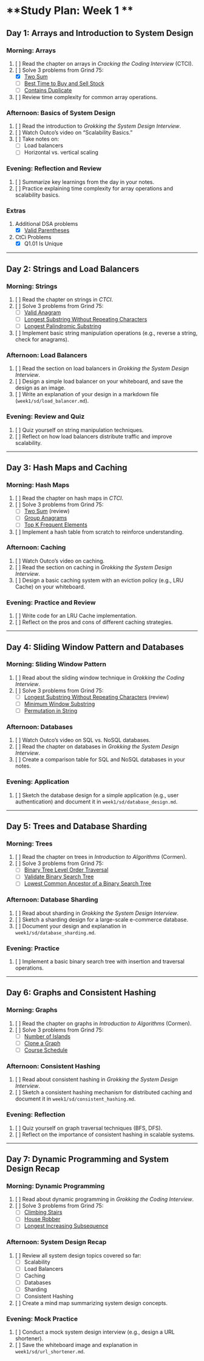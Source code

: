 # **Study Plan: Week 1 **

## **Day 1: Arrays and Introduction to System Design**

### Morning: Arrays
1. [ ] Read the chapter on arrays in *Cracking the Coding Interview* (CTCI).
2. [ ] Solve 3 problems from Grind 75:
   - [x] [Two Sum](https://leetcode.com/problems/two-sum/)
   - [ ] [Best Time to Buy and Sell Stock](https://leetcode.com/problems/best-time-to-buy-and-sell-stock/)
   - [ ] [Contains Duplicate](https://leetcode.com/problems/contains-duplicate/)
3. [ ] Review time complexity for common array operations.

### Afternoon: Basics of System Design
1. [ ] Read the introduction to *Grokking the System Design Interview*.
2. [ ] Watch Outco’s video on “Scalability Basics.”
3. [ ] Take notes on:
   - [ ] Load balancers
   - [ ] Horizontal vs. vertical scaling

### Evening: Reflection and Review
1. [ ] Summarize key learnings from the day in your notes.
2. [ ] Practice explaining time complexity for array operations and scalability basics.

### Extras
1. Additional DSA problems
   - [x] [Valid Parentheses](https://leetcode.com/problems/valid-parentheses/description/)
2. CtCi Problems
   - [x] Q1.01 Is Unique

---

## **Day 2: Strings and Load Balancers**

### Morning: Strings
1. [ ] Read the chapter on strings in *CTCI*.
2. [ ] Solve 3 problems from Grind 75:
   - [ ] [Valid Anagram](https://leetcode.com/problems/valid-anagram/)
   - [ ] [Longest Substring Without Repeating Characters](https://leetcode.com/problems/longest-substring-without-repeating-characters/)
   - [ ] [Longest Palindromic Substring](https://leetcode.com/problems/longest-palindromic-substring/)
3. [ ] Implement basic string manipulation operations (e.g., reverse a string, check for anagrams).

### Afternoon: Load Balancers
1. [ ] Read the section on load balancers in *Grokking the System Design Interview*.
2. [ ] Design a simple load balancer on your whiteboard, and save the design as an image.
3. [ ] Write an explanation of your design in a markdown file (`week1/sd/load_balancer.md`).

### Evening: Review and Quiz
1. [ ] Quiz yourself on string manipulation techniques.
2. [ ] Reflect on how load balancers distribute traffic and improve scalability.

---

## **Day 3: Hash Maps and Caching**

### Morning: Hash Maps
1. [ ] Read the chapter on hash maps in *CTCI*.
2. [ ] Solve 3 problems from Grind 75:
   - [ ] [Two Sum](https://leetcode.com/problems/two-sum/) (review)
   - [ ] [Group Anagrams](https://leetcode.com/problems/group-anagrams/)
   - [ ] [Top K Frequent Elements](https://leetcode.com/problems/top-k-frequent-elements/)
3. [ ] Implement a hash table from scratch to reinforce understanding.

### Afternoon: Caching
1. [ ] Watch Outco’s video on caching.
2. [ ] Read the section on caching in *Grokking the System Design Interview*.
3. [ ] Design a basic caching system with an eviction policy (e.g., LRU Cache) on your whiteboard.

### Evening: Practice and Review
1. [ ] Write code for an LRU Cache implementation.
2. [ ] Reflect on the pros and cons of different caching strategies.

---

## **Day 4: Sliding Window Pattern and Databases**

### Morning: Sliding Window Pattern
1. [ ] Read about the sliding window technique in *Grokking the Coding Interview*.
2. [ ] Solve 3 problems from Grind 75:
   - [ ] [Longest Substring Without Repeating Characters](https://leetcode.com/problems/longest-substring-without-repeating-characters/) (review)
   - [ ] [Minimum Window Substring](https://leetcode.com/problems/minimum-window-substring/)
   - [ ] [Permutation in String](https://leetcode.com/problems/permutation-in-string/)

### Afternoon: Databases
1. [ ] Watch Outco’s video on SQL vs. NoSQL databases.
2. [ ] Read the chapter on databases in *Grokking the System Design Interview*.
3. [ ] Create a comparison table for SQL and NoSQL databases in your notes.

### Evening: Application
1. [ ] Sketch the database design for a simple application (e.g., user authentication) and document it in `week1/sd/database_design.md`.

---

## **Day 5: Trees and Database Sharding**

### Morning: Trees
1. [ ] Read the chapter on trees in *Introduction to Algorithms* (Cormen).
2. [ ] Solve 3 problems from Grind 75:
   - [ ] [Binary Tree Level Order Traversal](https://leetcode.com/problems/binary-tree-level-order-traversal/)
   - [ ] [Validate Binary Search Tree](https://leetcode.com/problems/validate-binary-search-tree/)
   - [ ] [Lowest Common Ancestor of a Binary Search Tree](https://leetcode.com/problems/lowest-common-ancestor-of-a-binary-search-tree/)

### Afternoon: Database Sharding
1. [ ] Read about sharding in *Grokking the System Design Interview*.
2. [ ] Sketch a sharding design for a large-scale e-commerce database.
3. [ ] Document your design and explanation in `week1/sd/database_sharding.md`.

### Evening: Practice
1. [ ] Implement a basic binary search tree with insertion and traversal operations.

---

## **Day 6: Graphs and Consistent Hashing**

### Morning: Graphs
1. [ ] Read the chapter on graphs in *Introduction to Algorithms* (Cormen).
2. [ ] Solve 3 problems from Grind 75:
   - [ ] [Number of Islands](https://leetcode.com/problems/number-of-islands/)
   - [ ] [Clone a Graph](https://leetcode.com/problems/clone-graph/)
   - [ ] [Course Schedule](https://leetcode.com/problems/course-schedule/)

### Afternoon: Consistent Hashing
1. [ ] Read about consistent hashing in *Grokking the System Design Interview*.
2. [ ] Sketch a consistent hashing mechanism for distributed caching and document it in `week1/sd/consistent_hashing.md`.

### Evening: Reflection
1. [ ] Quiz yourself on graph traversal techniques (BFS, DFS).
2. [ ] Reflect on the importance of consistent hashing in scalable systems.

---

## **Day 7: Dynamic Programming and System Design Recap**

### Morning: Dynamic Programming
1. [ ] Read about dynamic programming in *Grokking the Coding Interview*.
2. [ ] Solve 3 problems from Grind 75:
   - [ ] [Climbing Stairs](https://leetcode.com/problems/climbing-stairs/)
   - [ ] [House Robber](https://leetcode.com/problems/house-robber/)
   - [ ] [Longest Increasing Subsequence](https://leetcode.com/problems/longest-increasing-subsequence/)

### Afternoon: System Design Recap
1. [ ] Review all system design topics covered so far:
   - [ ] Scalability
   - [ ] Load Balancers
   - [ ] Caching
   - [ ] Databases
   - [ ] Sharding
   - [ ] Consistent Hashing
2. [ ] Create a mind map summarizing system design concepts.

### Evening: Mock Practice
1. [ ] Conduct a mock system design interview (e.g., design a URL shortener).
2. [ ] Save the whiteboard image and explanation in `week1/sd/url_shortener.md`.